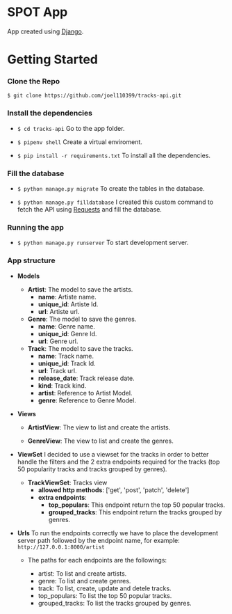 # SPOT App

App created using [Django](https://www.djangoproject.com/ "Django").

# Getting Started

### Clone the Repo

`$ git clone https://github.com/joel110399/tracks-api.git`

### Install the dependencies
- `$ cd tracks-api`  Go to the app folder.

- `$ pipenv shell` Create a virtual enviroment.

- `$ pip install -r requirements.txt` To install all the dependencies.


### Fill the database

- `$ python manage.py migrate` To create the tables in the database.

- `$ python manage.py filldatabase` I created this custom command to fetch the API using [Requests](https://docs.python-requests.org/en/latest/ "Requests") and fill the database.

### Running the app

- `$ python manage.py runserver` To start development server.

### App structure

- **Models**
	- **Artist**: The model to save the artists.
		- **name**: Artiste name.
		- **unique_id**: Artiste Id.
		- **url**: Artiste url.
	- **Genre**: The model to save the genres.
		- **name**: Genre name.
		- **unique_id**: Genre Id.
		- **url**: Genre url.
	- **Track**: The model to save the tracks.
		- **name**: Track name.
		- **unique_id**: Track Id.
		- **url**: Track url.
		- **release_date**: Track release date.
		- **kind**: Track kind.
		- **artist**: Reference to Artist Model.
		- **genre**: Reference to Genre Model.

- **Views**
	- **ArtistView**: The view to list and create the artists.

	- **GenreView**: The view to list and create the genres.

- **ViewSet**
	I decided to use a viewset for the tracks in order to better handle the filters and the 2 extra endpoints required for the tracks (top 50 popularity tracks and tracks grouped by genres).
	- **TrackViewSet**: Tracks view
		- **allowed http methods**: ['get', 'post', 'patch', 'delete']
		- **extra endpoints**:
			- **top_populars**: This endpoint return the top 50 popular tracks.
			- **grouped_tracks**: This endpoint return the tracks grouped by genres.

- **Urls**
To run the endpoints correctly we have to place the development server path followed by the endpoint name, for example:  `http://127.0.0.1:8000/artist`

	- The paths for each endpoints are the followings:

		-  artist: To list and create artists.
		- genre: To list and create genres.
		- track: To list, create, update and detele tracks.
		- top_populars: To list the top 50 popular tracks.
		- grouped_tracks: To list the tracks grouped by genres.








